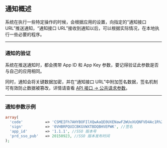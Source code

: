 ## 通知概述

系统在执行一些特定操作的时候，会根据应用的设置，向指定的“通知接口 URL”推送通知，“通知接口 URL”接收到通知以后，可以根据实际情况，在本地执行一些必要的程序。

----------

### 通知的验证

系统在推送通知时，都会携带 App ID 和 App Key 参数，要记得验证此参数是否与自己的应用相同。

同时，通知会将关键数据加密，并在“通知接口 URL”中附加签名数据，签名机制可有效防止数据被篡改，详情请查看 [API 接口 -> 公共请求参数](../api/common.md#sign)。

----------

### 通知参数示例

``` php
array(
  'code'          => 'CSMEIFh7AHYBOFIlXQwAaQE0UXENawF2WUxXUQNFVD4Ac1R%2BUSUFdQgnBmYMcARb', //加密参数
  'sign'          => '0VHBRPQUICBKGVWXTBDQBHVEPWK', //签名
  'app_id'        => '1.1.1', //SSO 版本号
  'prd_sso_pub'   => 20150923, //SSO 版本发布时间
);
```
